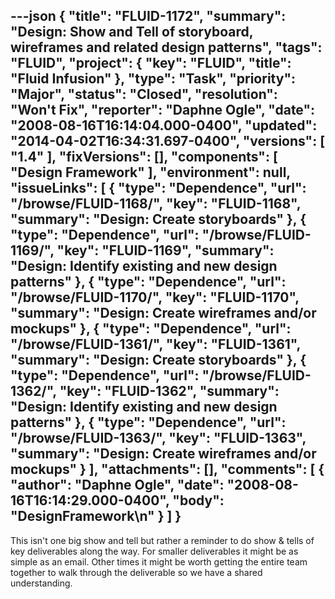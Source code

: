 ---json
{
  "title": "FLUID-1172",
  "summary": "Design:  Show and Tell of storyboard, wireframes and related design patterns",
  "tags": "FLUID",
  "project": {
    "key": "FLUID",
    "title": "Fluid Infusion"
  },
  "type": "Task",
  "priority": "Major",
  "status": "Closed",
  "resolution": "Won't Fix",
  "reporter": "Daphne Ogle",
  "date": "2008-08-16T16:14:04.000-0400",
  "updated": "2014-04-02T16:34:31.697-0400",
  "versions": [
    "1.4"
  ],
  "fixVersions": [],
  "components": [
    "Design Framework"
  ],
  "environment": null,
  "issueLinks": [
    {
      "type": "Dependence",
      "url": "/browse/FLUID-1168/",
      "key": "FLUID-1168",
      "summary": "Design:  Create storyboards"
    },
    {
      "type": "Dependence",
      "url": "/browse/FLUID-1169/",
      "key": "FLUID-1169",
      "summary": "Design:  Identify existing and new design patterns"
    },
    {
      "type": "Dependence",
      "url": "/browse/FLUID-1170/",
      "key": "FLUID-1170",
      "summary": "Design:  Create wireframes and/or mockups"
    },
    {
      "type": "Dependence",
      "url": "/browse/FLUID-1361/",
      "key": "FLUID-1361",
      "summary": "Design:  Create storyboards"
    },
    {
      "type": "Dependence",
      "url": "/browse/FLUID-1362/",
      "key": "FLUID-1362",
      "summary": "Design:  Identify existing and new design patterns"
    },
    {
      "type": "Dependence",
      "url": "/browse/FLUID-1363/",
      "key": "FLUID-1363",
      "summary": "Design:  Create wireframes and/or mockups"
    }
  ],
  "attachments": [],
  "comments": [
    {
      "author": "Daphne Ogle",
      "date": "2008-08-16T16:14:29.000-0400",
      "body": "DesignFramework\n"
    }
  ]
}
---
This isn't one big show and tell but rather a reminder to do show & tells of key deliverables along the way.  For smaller deliverables it might be as simple as an email.  Other times it might be worth getting the entire team together to walk through the deliverable so we have a shared understanding.

        